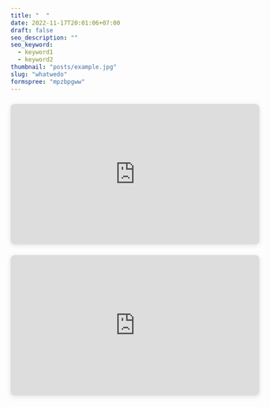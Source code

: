 ```yaml
---
title: "  "
date: 2022-11-17T20:01:06+07:00
draft: false
seo_description: ""
seo_keyword:
  - keyword1
  - keyword2
thumbnail: "posts/example.jpg"
slug: "whatwedo"
formspree: "mpzbpgww"
---
```


<html>
  
<div style="position: relative; width: 100%; height: 0; padding-top: 56.3415%;
 padding-bottom: 0; box-shadow: 0 2px 8px 0 rgba(63,69,81,0.16); margin-top: 1.6em; margin-bottom: 0.9em; overflow: hidden;
 border-radius: 8px; will-change: transform;">
  <iframe loading="lazy" style="position: absolute; width: 100%; height: 100%; top: 0; left: 0; border: none; padding: 0;margin: 0;"
    src="https:&#x2F;&#x2F;www.canva.com&#x2F;design&#x2F;DAFScpiPCoo&#x2F;view?embed" allowfullscreen="allowfullscreen" allow="fullscreen">
  </iframe>
</div>
<a href="https:&#x2F;&#x2F;www.canva.com&#x2F;design&#x2F;DAFScpiPCoo&#x2F;view?utm_content=DAFScpiPCoo&amp;utm_campaign=designshare&amp;utm_medium=embeds&amp;utm_source=link" target="_blank" rel="noopener"></a> 
  
<div style="position: relative; width: 100%; height: 0; padding-top: 56.2500%;
 padding-bottom: 0; box-shadow: 0 2px 8px 0 rgba(63,69,81,0.16); margin-top: 1.6em; margin-bottom: 0.9em; overflow: hidden;
 border-radius: 8px; will-change: transform;">
  <iframe loading="lazy" style="position: absolute; width: 100%; height: 100%; top: 0; left: 0; border: none; padding: 0;margin: 0;"
    src="https:&#x2F;&#x2F;www.canva.com&#x2F;design&#x2F;DAFR3BZMPPA&#x2F;view?embed" allowfullscreen="allowfullscreen" allow="fullscreen">
  </iframe>
</div>
<a href="https:&#x2F;&#x2F;www.canva.com&#x2F;design&#x2F;DAFR3BZMPPA&#x2F;view?utm_content=DAFR3BZMPPA&amp;utm_campaign=designshare&amp;utm_medium=embeds&amp;utm_source=link" target="_blank" rel="noopener"> </a> 

  </html>
